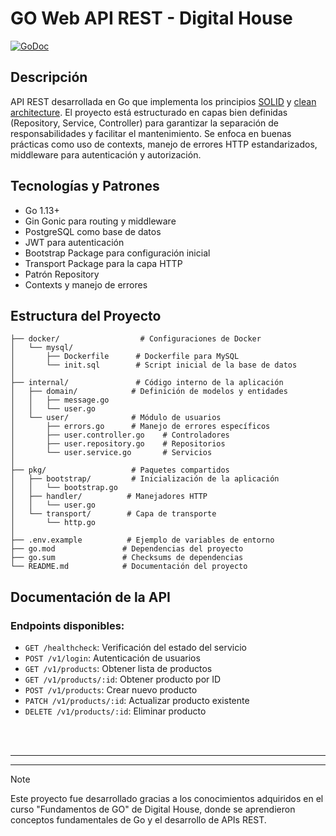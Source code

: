 # GO Web API REST - Digital House

[![GoDoc](https://godoc.org/github.com/qiangxue/go-rest-api?status.png)](http://godoc.org/github.com/qiangxue/go-rest-api)

## Descripción
API REST desarrollada en Go que implementa los principios [SOLID](https://en.wikipedia.org/wiki/SOLID)
y [clean architecture](https://blog.cleancoder.com/uncle-bob/2012/08/13/the-clean-architecture.html). El proyecto está estructurado en capas bien definidas (Repository, Service, Controller) para garantizar la separación de responsabilidades y facilitar el mantenimiento. Se enfoca en buenas prácticas como uso de contexts, manejo de errores HTTP estandarizados, middleware para autenticación y autorización.

## Tecnologías y Patrones
- Go 1.13+
- Gin Gonic para routing y middleware
- PostgreSQL como base de datos
- JWT para autenticación
- Bootstrap Package para configuración inicial
- Transport Package para la capa HTTP
- Patrón Repository
- Contexts y manejo de errores

## Estructura del Proyecto
```
├── docker/                  # Configuraciones de Docker
│   └── mysql/
│       ├── Dockerfile      # Dockerfile para MySQL
│       └── init.sql        # Script inicial de la base de datos
│
├── internal/               # Código interno de la aplicación
│   ├── domain/            # Definición de modelos y entidades
│   │   ├── message.go
│   │   └── user.go
│   └── user/              # Módulo de usuarios
│       ├── errors.go      # Manejo de errores específicos
│       ├── user.controller.go    # Controladores
│       ├── user.repository.go    # Repositorios
│       └── user.service.go       # Servicios
│
├── pkg/                   # Paquetes compartidos
│   ├── bootstrap/         # Inicialización de la aplicación
│   │   └── bootstrap.go
│   ├── handler/          # Manejadores HTTP
│   │   └── user.go
│   └── transport/        # Capa de transporte
│       └── http.go
│
├── .env.example          # Ejemplo de variables de entorno
├── go.mod               # Dependencias del proyecto
├── go.sum               # Checksums de dependencias
└── README.md            # Documentación del proyecto
```


<!-- > [!IMPORTANT]
> Para comenzar, asegúrate de tener Go instalado en tu sistema. Puedes verificar tu versión con el comando `go version` en la terminal. Se recomienda Go 1.13 o superior para este proyecto. -->

## Documentación de la API

### Endpoints disponibles:

- `GET /healthcheck`: Verificación del estado del servicio
- `POST /v1/login`: Autenticación de usuarios
- `GET /v1/products`: Obtener lista de productos
- `GET /v1/products/:id`: Obtener producto por ID
- `POST /v1/products`: Crear nuevo producto
- `PATCH /v1/products/:id`: Actualizar producto existente
- `DELETE /v1/products/:id`: Eliminar producto

<br>
<br>

---
---
> [!NOTE]
> Este proyecto fue desarrollado gracias a los conocimientos adquiridos en el curso "Fundamentos de GO" de Digital House, donde se aprendieron conceptos fundamentales de Go y el desarrollo de APIs REST.
